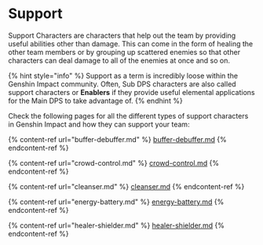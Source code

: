 # Support

Support Characters are characters that help out the team by providing useful abilities other than damage. This can come in the form of healing the other team members or by grouping up scattered enemies so that other characters can deal damage to all of the enemies at once and so on.

{% hint style="info" %}
Support as a term is incredibly loose within the Genshin Impact community. Often, Sub DPS characters are also called support characters or **Enablers** if they provide useful elemental applications for the Main DPS to take advantage of.
{% endhint %}

Check the following pages for all the different types of support characters in Genshin Impact and how they can support your team:

{% content-ref url="buffer-debuffer.md" %}
[buffer-debuffer.md](buffer-debuffer.md)
{% endcontent-ref %}

{% content-ref url="crowd-control.md" %}
[crowd-control.md](crowd-control.md)
{% endcontent-ref %}

{% content-ref url="cleanser.md" %}
[cleanser.md](cleanser.md)
{% endcontent-ref %}

{% content-ref url="energy-battery.md" %}
[energy-battery.md](energy-battery.md)
{% endcontent-ref %}

{% content-ref url="healer-shielder.md" %}
[healer-shielder.md](healer-shielder.md)
{% endcontent-ref %}
